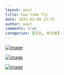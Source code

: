 ```yaml
---
layout: post
title: how time fly
date: 2015-01-09 23:33
author: past
comments: true
categories: [日志, 未分类]
---
```

<a href="http://riddle.jd-app.com/jae/uploads/2015/01/wpid-seyj8qrut73hrp8e441e.png.png"><img title="SEYJ8QR`]}UT73HRP8E441E.png" class="alignnone size-full"  alt="image" src="http://riddle.jd-app.com/jae/uploads/2015/01/wpid-seyj8qrut73hrp8e441e.png.png" /></a>



<a href="http://riddle.jd-app.com/jae/uploads/2015/01/wpid-screenshot_2015-01-10-00-28-50.png"><img title="Screenshot_2015-01-10-00-28-50.png" class="alignnone size-full"  alt="image" src="http://riddle.jd-app.com/jae/uploads/2015/01/wpid-screenshot_2015-01-10-00-28-50.png" /></a>



<a href="http://riddle.jd-app.com/jae/uploads/2015/01/wpid-1420821002160.jpeg"><img title="1420821002160.jpeg" class="alignnone size-full"  alt="image" src="http://riddle.jd-app.com/jae/uploads/2015/01/wpid-1420821002160.jpeg" /></a>
